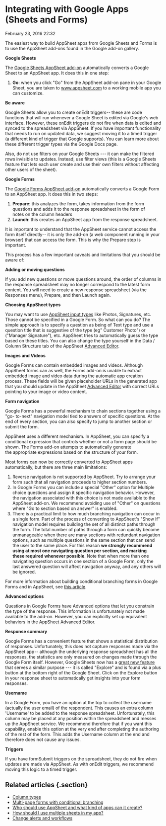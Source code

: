 #  Integrating with Google Apps (Sheets and Forms)


February 23, 2016 22:32

The easiest way to build AppSheet apps from Google Sheets and Forms is to use
the AppSheet add-ons found in the Google add-on gallery.


**Google Sheets**

The [Google Sheets AppSheet add-on](https://chrome.google.com/webstore/detail/appsheet/apemmfgpjhplakdihblplkjbakedfehh?hl=en-US) automatically converts a
Google Sheet to an AppSheet app. It does this in one step:

  1. **Go**: when you click "Go" from the AppSheet add-on pane in your Google Sheet, you are taken to www.appsheet.com to a working mobile app you can customize.

**Be aware**

Google Sheets allow you to create onEdit triggers-- these are code functions
that will run whenever a Google Sheet is edited via Google's web interface.
However, these onEdit triggers do not fire when data is edited and synced to
the spreadsheet via AppSheet. If you have important functionality that needs
to run on updated data, we suggest moving it to a timed trigger (a different
kind of trigger that Google supports). You can learn more about these
different trigger types via the Google Docs page.

Also, do not use filters on your Google Sheets --- it can make the filtered
rows invisible to updates. Instead, use filter views (this is a Google Sheets
feature that lets each user create and use their own filters without affecting
other users of the sheet).

**Google Forms**

The [Google Forms AppSheet add-on](https://chrome.google.com/webstore/detail/appsheet/hmmicpkfdjjchdajlldfckjaanfobjob?hl=en-US) automatically converts a
Google Form to an AppSheet app. It does this in two steps:

  1. **Prepare**: this analyzes the form, takes information from the form questions and adds it to the response spreadsheet in the form of notes on the column headers
  2. **Launch**: this creates an AppSheet app from the response spreadsheet.

It is important to understand that the AppSheet service cannot access the form
itself directly-- it is only the add-on (a web component running in your
browser) that can access the form. This is why the Prepare step is important.

This process has a few important caveats and limitations that you should be
aware of:

**Adding or moving questions**

If you add new questions or move questions around, the order of columns in the
response spreadsheet may no longer correspond to the latest form content. You
will need to create a new response spreadsheet (via the Responses menu),
Prepare, and then Launch again.

**Choosing AppSheet types**

You may want to use [AppSheet input types](Column-types.md) like Photos, Signatures, etc. Those cannot be specified in a
Google Form. So what can you do? The simple approach is to specify a question
as being of Text type and use a question title that is suggestive of the type
(eg" Customer Photo") or ("Manager Signature"), etc. AppSheet tries to
automatically guess the type based on these titles. You can also change the
type yourself in the Data / Column Structure tab of the AppSheet [Advanced
Editor](Advanced-app-customizations.md).

**Images and Videos**

Google Forms can contain embedded images and videos. Although AppSheet forms
can as well, the Forms add-on is unable to extract embedded image and video
data during the automatic app creation process. These fields will be given
placeholder URLs in the generated app that you should update in the AppSheet
[Advanced Editor](Advanced-app-customizations.md)
with correct URLs pointing to your image or video content.

**Form navigation**

Google Forms has a powerful mechanism to chain sections together using a "go-
to-next" navigation model tied to answers of specific questions. At the end of
every section, you can also specify to jump to another section or submit the
form.

AppSheet uses a different mechanism. In AppSheet, you can specify a
conditional expression that controls whether or not a form page should be
shown. The Forms add-on attempts to automatically generate the appropriate
expressions based on the structure of your form.

Most forms can now be correctly converted to AppSheet apps automatically, but
there are three main limitations:

  1. Reverse navigation is not supported by AppSheet. Try to arrange your form such that all navigation proceeds to higher section numbers.
  2. In Google Forms you can include a special "Other" option for Multiple choice questions and assign it specific navigation behavior. However, the navigation associated with this choice is not made available to the AppSheet add-on. We recommend avoiding use of "Other" on questions where "Go to section based on answer" is enabled.
  3. There is a practical limit to how much branching navigation can occur in a single form. Part of the process of converting to AppSheet's "Show If" navigation model requires building the set of all distinct paths through the form. The total number of paths through a form can quickly become unmanageable when there are many sections with redundant navigation options, such as multiple questions in the same section that can send the user to the same place. For this reason **we strongly recommend using at most one navigating question per section, and marking these required whenever possible**. Note that when more than one navigating question occurs in one section of a Google Form, only the last answered question will affect navigation anyway, and any others will be ignored.

For more information about building conditional branching forms in Google
Forms and in AppSheet, see [this article](/hc/en-us/articles/206435467).

**Advanced options**

Questions in Google Forms have Advanced options that let you constrain the
type of the response. This information is unfortunately not made available to
the add-on. However, you can explicitly set up equivalent behaviors in the
AppSheet Advanced Editor.

**Response summary**

Google Forms has a convenient feature that shows a statistical distribution of
responses. Unfortunately, this does not capture responses made via the
AppSheet app-- although the underlying response spreadsheet has all the
responses, the statistics are only measured on changes made through the Google
Form itself. However, Google Sheets now has a 
[great new feature](https://www.google.com/url?sa=t&rct=j&q=&esrc=s&source=web&cd=1&cad=rja&uact=8&ved=0CB8QFjAAahUKEwjaz8Hkv-_HAhWLOYgKHe0mARU&url=https%3A%2F%2Fsupport.google.com%2Fdocs%2Fanswer%2F6280499%3Fhl%3Den&usg=AFQjCNFqP92py3USUhu-2hodBYBZXvEmGg)
that serves a similar purpose --- it is called "Explore" and is found via a
plus button at the bottom right of the Google Sheet. Click on the Explore
button in your response sheet to automatically get insights into your form
responses.

**Username**

In a Google Form, you have an option at the top to collect the username
(actually the user email) of the respondent. This causes an extra column
'Username' to be added to the response spreadsheet. Unfortunately, this column
may be placed at any position within the spreadsheet and messes up the
AppSheet service. We recommend therefore that if you want this capability,
enable this option at the very end after completing the authoring of the rest
of the form. This adds the Username column at the end and therefore does not
cause any issues.

**Triggers**

If you have formSubmit triggers on the spreadsheet, they do not fire when
updates are made via AppSheet. As with onEdit triggers, we recommend moving
this logic to a timed trigger.



## Related articles {.section}

  * [Column types](Column-types.md)
  * [Multi-page forms with conditional branching](Multi-page-forms-with-conditional-branching.md)
  * [Who should use AppSheet and what kind of apps can it create?](Who-should-use-AppSheet-and-what-kind-of-apps-can-it-create-.md)
  * [How should I use multiple sheets in my app?](How-should-I-use-multiple-sheets-in-my-app-.md)
  * [Change alerts and workflows](Change-alerts-and-workflows.md)

